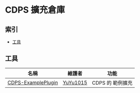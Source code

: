 # CDPS 擴充倉庫

## 索引

- [工具](#工具)

## 工具

| 名稱                                                                  | 維護者                                  | 功能             |
| --------------------------------------------------------------------- | --------------------------------------- | ---------------- |
| [CDPS-ExamplePlugin](https://github.com/ExpTechTW/CDPS-ExamplePlugin) | [YuYu1015](https://github.com/whes1015) | CDPS 的 範例擴充 |
